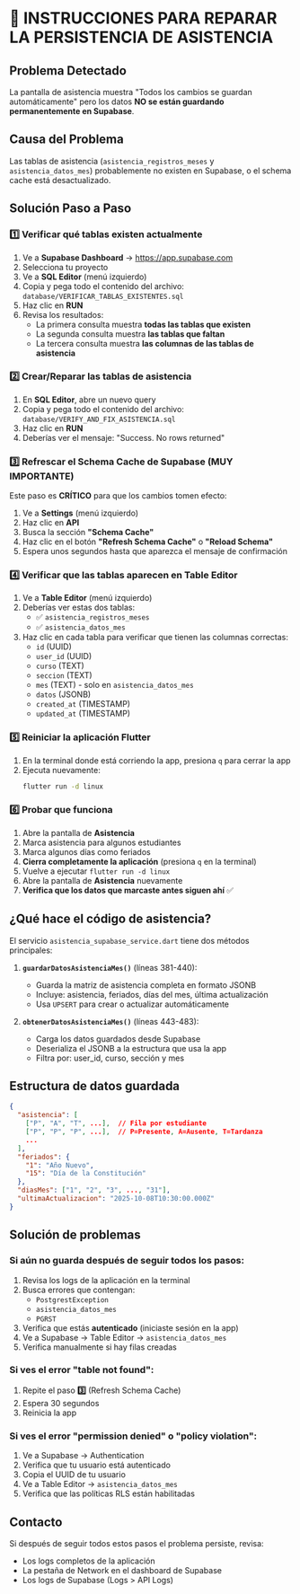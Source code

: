 # 🔧 INSTRUCCIONES PARA REPARAR LA PERSISTENCIA DE ASISTENCIA

## Problema Detectado

La pantalla de asistencia muestra "Todos los cambios se guardan automáticamente" pero los datos **NO se están guardando permanentemente en Supabase**.

## Causa del Problema

Las tablas de asistencia (`asistencia_registros_meses` y `asistencia_datos_mes`) probablemente no existen en Supabase, o el schema cache está desactualizado.

## Solución Paso a Paso

### 1️⃣ Verificar qué tablas existen actualmente

1. Ve a **Supabase Dashboard** → https://app.supabase.com
2. Selecciona tu proyecto
3. Ve a **SQL Editor** (menú izquierdo)
4. Copia y pega todo el contenido del archivo: `database/VERIFICAR_TABLAS_EXISTENTES.sql`
5. Haz clic en **RUN**
6. Revisa los resultados:
   - La primera consulta muestra **todas las tablas que existen**
   - La segunda consulta muestra **las tablas que faltan**
   - La tercera consulta muestra **las columnas de las tablas de asistencia**

### 2️⃣ Crear/Reparar las tablas de asistencia

1. En **SQL Editor**, abre un nuevo query
2. Copia y pega todo el contenido del archivo: `database/VERIFY_AND_FIX_ASISTENCIA.sql`
3. Haz clic en **RUN**
4. Deberías ver el mensaje: "Success. No rows returned"

### 3️⃣ Refrescar el Schema Cache de Supabase (MUY IMPORTANTE)

Este paso es **CRÍTICO** para que los cambios tomen efecto:

1. Ve a **Settings** (menú izquierdo)
2. Haz clic en **API**
3. Busca la sección **"Schema Cache"**
4. Haz clic en el botón **"Refresh Schema Cache"** o **"Reload Schema"**
5. Espera unos segundos hasta que aparezca el mensaje de confirmación

### 4️⃣ Verificar que las tablas aparecen en Table Editor

1. Ve a **Table Editor** (menú izquierdo)
2. Deberías ver estas dos tablas:
   - ✅ `asistencia_registros_meses`
   - ✅ `asistencia_datos_mes`
3. Haz clic en cada tabla para verificar que tienen las columnas correctas:
   - `id` (UUID)
   - `user_id` (UUID)
   - `curso` (TEXT)
   - `seccion` (TEXT)
   - `mes` (TEXT) - solo en `asistencia_datos_mes`
   - `datos` (JSONB)
   - `created_at` (TIMESTAMP)
   - `updated_at` (TIMESTAMP)

### 5️⃣ Reiniciar la aplicación Flutter

1. En la terminal donde está corriendo la app, presiona `q` para cerrar la app
2. Ejecuta nuevamente:
   ```bash
   flutter run -d linux
   ```

### 6️⃣ Probar que funciona

1. Abre la pantalla de **Asistencia**
2. Marca asistencia para algunos estudiantes
3. Marca algunos días como feriados
4. **Cierra completamente la aplicación** (presiona `q` en la terminal)
5. Vuelve a ejecutar `flutter run -d linux`
6. Abre la pantalla de **Asistencia** nuevamente
7. **Verifica que los datos que marcaste antes siguen ahí** ✅

## ¿Qué hace el código de asistencia?

El servicio `asistencia_supabase_service.dart` tiene dos métodos principales:

1. **`guardarDatosAsistenciaMes()`** (líneas 381-440):
   - Guarda la matriz de asistencia completa en formato JSONB
   - Incluye: asistencia, feriados, días del mes, última actualización
   - Usa `UPSERT` para crear o actualizar automáticamente

2. **`obtenerDatosAsistenciaMes()`** (líneas 443-483):
   - Carga los datos guardados desde Supabase
   - Deserializa el JSONB a la estructura que usa la app
   - Filtra por: user_id, curso, sección y mes

## Estructura de datos guardada

```json
{
  "asistencia": [
    ["P", "A", "T", ...],  // Fila por estudiante
    ["P", "P", "P", ...],  // P=Presente, A=Ausente, T=Tardanza
    ...
  ],
  "feriados": {
    "1": "Año Nuevo",
    "15": "Día de la Constitución"
  },
  "diasMes": ["1", "2", "3", ..., "31"],
  "ultimaActualizacion": "2025-10-08T10:30:00.000Z"
}
```

## Solución de problemas

### Si aún no guarda después de seguir todos los pasos:

1. Revisa los logs de la aplicación en la terminal
2. Busca errores que contengan:
   - `PostgrestException`
   - `asistencia_datos_mes`
   - `PGRST`
3. Verifica que estás **autenticado** (iniciaste sesión en la app)
4. Ve a Supabase → Table Editor → `asistencia_datos_mes`
5. Verifica manualmente si hay filas creadas

### Si ves el error "table not found":

1. Repite el paso **3️⃣** (Refresh Schema Cache)
2. Espera 30 segundos
3. Reinicia la app

### Si ves el error "permission denied" o "policy violation":

1. Ve a Supabase → Authentication
2. Verifica que tu usuario está autenticado
3. Copia el UUID de tu usuario
4. Ve a Table Editor → `asistencia_datos_mes`
5. Verifica que las políticas RLS están habilitadas

## Contacto

Si después de seguir todos estos pasos el problema persiste, revisa:
- Los logs completos de la aplicación
- La pestaña de Network en el dashboard de Supabase
- Los logs de Supabase (Logs > API Logs)
